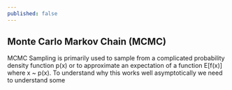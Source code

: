 ```yaml
---
published: false
---
```

## Monte Carlo Markov Chain (MCMC)

MCMC Sampling is primarily used to sample from a complicated probability density function p(x) or to approximate an expectation of a function E[f(x)] where x ~ p(x). To understand why this works well asymptotically we need to understand some 


